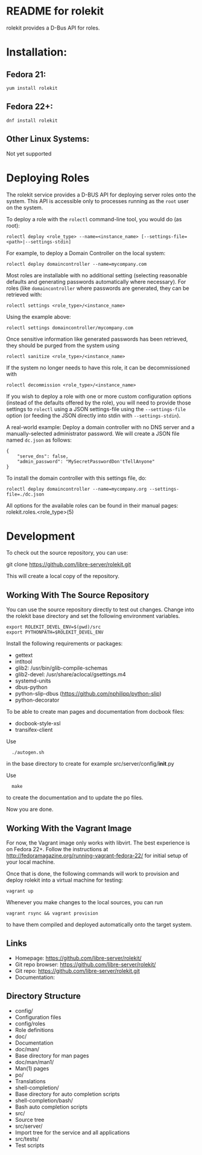 README for rolekit
==================

rolekit provides a D-Bus API for roles.

Installation:
=============

Fedora 21:
----------
```
yum install rolekit
```

Fedora 22+:
-----------
```
dnf install rolekit
```
Other Linux Systems:
--------------------
Not yet supported


Deploying Roles
===============
The rolekit service provides a D-BUS API for deploying server roles onto the system. This API is accessible only to processes running as the `root` user on the system.

To deploy a role with the `rolectl` command-line tool, you would do (as root):
```
rolectl deploy <role_type> --name=<instance_name> [--settings-file=<path>|--settings-stdin]
```
For example, to deploy a Domain Controller on the local system:
```
rolectl deploy domaincontroller --name=mycompany.com
```

Most roles are installable with no additional setting (selecting reasonable defaults and generating passwords automatically where necessary). For roles (like `domaincontroller` where passwords are generated, they can be retrieved with:
```
rolectl settings <role_type>/<instance_name>
```
Using the example above:
```
rolectl settings domaincontroller/mycompany.com
```

Once sensitive information like generated passwords has been retrieved, they should be purged from the system using
```
rolectl sanitize <role_type>/<instance_name>
```

If the system no longer needs to have this role, it can be decommissioned with
```
rolectl decommission <role_type>/<instance_name>
```

If you wish to deploy a role with one or more custom configuration options (instead of the defaults offered by the role), you will need to provide those settings to `rolectl` using a JSON settings-file using the `--settings-file` option (or feeding the JSON directly into stdin with `--settings-stdin`).

A real-world example: Deploy a domain controller with no DNS server and a manually-selected administrator password. We will create a JSON file named `dc.json` as follows:
```
{
    "serve_dns": false,
    "admin_password": "MySecretPasswordDon'tTellAnyone"
}
```
To install the domain controller with this settings file, do:
```
rolectl deploy domaincontroller --name=mycompany.org --settings-file=./dc.json
```

All options for the available roles can be found in their manual pages: rolekit.roles.<role_type>(5)

Development
===========
To check out the source repository, you can use:

  git clone https://github.com/libre-server/rolekit.git

This will create a local copy of the repository.


Working With The Source Repository
----------------------------------
You can use the source repository directly to test out changes. Change into the 
rolekit base directory and set the following environment variables.
```
export ROLEKIT_DEVEL_ENV=$(pwd)/src
export PYTHONPATH=$ROLEKIT_DEVEL_ENV
```

Install the following requirements or packages:

* gettext
* intltool
* glib2: /usr/bin/glib-compile-schemas
* glib2-devel: /usr/share/aclocal/gsettings.m4
* systemd-units
* dbus-python
* python-slip-dbus (https://github.com/nphilipp/python-slip)
* python-decorator

To be able to create man pages and documentation from docbook files:

* docbook-style-xsl
* transifex-client

Use
```
  ./autogen.sh
```
in the base directory to create for example src/server/config/__init__.py

Use
```
  make
```
to create the documentation and to update the po files.

Now you are done.

Working With the Vagrant Image
------------------------------
For now, the Vagrant image only works with libvirt. The best experience is on
Fedora 22+. Follow the instructions at
http://fedoramagazine.org/running-vagrant-fedora-22/ for initial setup of your
local machine.

Once that is done, the following commands will work to provision and deploy
rolekit into a virtual machine for testing:
```
vagrant up
```
Whenever you make changes to the local sources, you can run
```
vagrant rsync && vagrant provision
```
to have them compiled and deployed automatically onto the target system.

Links
-----
* Homepage:          https://github.com/libre-server/rolekit/
* Git repo browser:  https://github.com/libre-server/rolekit/
* Git repo:          https://github.com/libre-server/rolekit.git
* Documentation:     <pending>


Directory Structure
-------------------
* config/
 * Configuration files
* config/roles
 * Role definitions
* doc/
 * Documentation
* doc/man/
 * Base directory for man pages
* doc/man/man1/
 * Man(1) pages
* po/
 * Translations
* shell-completion/
 * Base directory for auto completion scripts
* shell-completion/bash/
 * Bash auto completion scripts
* src/
 * Source tree
* src/server/
 * Import tree for the service and all applications
* src/tests/
 * Test scripts
